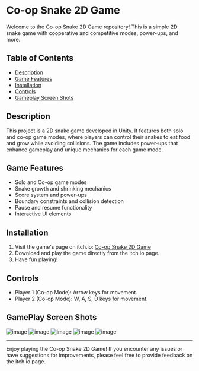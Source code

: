 # Co-op Snake 2D Game

Welcome to the Co-op Snake 2D Game repository! This is a simple 2D snake game with cooperative and competitive modes, power-ups, and more.



## Table of Contents
- [Description](#description)
- [Game Features](#game-features)
- [Installation](#installation)
- [Controls](#controls)
- [Gameplay Screen Shots](#gameplay-screen-shots)

## Description
This project is a 2D snake game developed in Unity. It features both solo and co-op game modes, where players can control their snakes to eat food and grow while avoiding collisions. The game includes power-ups that enhance gameplay and unique mechanics for each game mode.

## Game Features
- Solo and Co-op game modes
- Snake growth and shrinking mechanics
- Score system and power-ups
- Boundary constraints and collision detection
- Pause and resume functionality
- Interactive UI elements

## Installation
1. Visit the game's page on itch.io: [Co-op Snake 2D Game](https://bhawesh02.itch.io/snake-2d)
2. Download and play the game directly from the itch.io page.
3. Have fun playing!

## Controls
- Player 1 (Co-op Mode): Arrow keys for movement.
- Player 2 (Co-op Mode): W, A, S, D keys for movement.

## GamePlay Screen Shots
![image](https://github.com/Bhawesh02/Co-Op-Snake-2D/assets/93391124/fd896ee3-74ca-4468-bfb9-b2ce0bcce723)
![image](https://github.com/Bhawesh02/Co-Op-Snake-2D/assets/93391124/b31761ea-8a1f-4a20-aea6-06f9b4622745)
![image](https://github.com/Bhawesh02/Co-Op-Snake-2D/assets/93391124/8ff2dda5-e090-406a-a069-d4a7869e227f)
![image](https://github.com/Bhawesh02/Co-Op-Snake-2D/assets/93391124/67ab45a6-9363-426c-ba0a-4c684b51f2a3)
![image](https://github.com/Bhawesh02/Co-Op-Snake-2D/assets/93391124/b1d75531-2e1c-42c7-ab94-ef66aa152a7f)



---

Enjoy playing the Co-op Snake 2D Game! If you encounter any issues or have suggestions for improvements, please feel free to provide feedback on the itch.io page.


